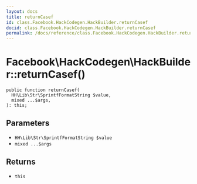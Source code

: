```yaml
---
layout: docs
title: returnCasef
id: class.Facebook.HackCodegen.HackBuilder.returnCasef
docid: class.Facebook.HackCodegen.HackBuilder.returnCasef
permalink: /docs/reference/class.Facebook.HackCodegen.HackBuilder.returnCasef.md
---
```

# Facebook\\HackCodegen\\HackBuilder::returnCasef()




``` Hack
public function returnCasef(
  HH\Lib\Str\SprintfFormatString $value,
  mixed ...$args,
): this;
```




## Parameters




+ ` HH\Lib\Str\SprintfFormatString $value `
+ ` mixed ...$args `




## Returns




* ` this `